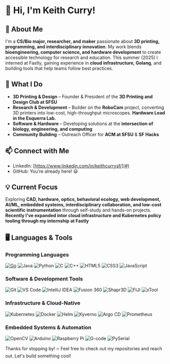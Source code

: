 # 👋 Hi, I'm Keith Curry!

## 🚀 **About Me**  
I'm a **CS/Bio major, researcher, and maker** passionate about **3D printing, programming, and interdisciplinary innovation**. My work blends **bioengineering, computer science, and hardware development** to create accessible technology for research and education. This summer (2025) I interned at Fastly, gaining experience in **cloud infrastructure, Golang**,  and building tools that help teams follow best practices.

## 🔧 **What I Do**

- **3D Printing & Design** – Founder & President of the **3D Printing and Design Club at SFSU**
- **Research & Development** – Builder on the **RoboCam** project, converting 3D printers into low-cost, high-throughput microscopes. **Hardware Lead in the Esquerra Lab.**  
- **Software & Hardware** – Developing solutions at the **intersection of biology, engineering, and computing**
- **Community Building** – Outreach Officer for **ACM at SFSU** & **SF Hacks**

## 📫 **Connect with Me**

- LinkedIn: [https://www.linkedin.com/in/keithcurrysf/](#)
- GitHub: You're already here! 😃

## 💡 **Current Focus**  
Exploring **CAD, hardware, optics, behavioral ecology, web development, AI/ML, embedded systems, interdisciplinary collaboration, and low-cost scientific instrumentation** through self-study and hands-on projects. **Recently I've expanded intor cloud infrastructure and Kubernetes policy tooling through my internship at Fastly**

## 🖥️ **Languages & Tools**

### **Programming Languages**  
[![Go](https://img.shields.io/badge/Go-00ADD8?style=for-the-badge&logo=go&logoColor=white)](https://go.dev)
![Java](https://img.shields.io/badge/Java-007396?style=for-the-badge&logo=java&logoColor=white)
![Python](https://img.shields.io/badge/Python-3776AB?style=for-the-badge&logo=python&logoColor=white)
![C](https://img.shields.io/badge/C-00599C?style=for-the-badge&logo=c&logoColor=white)
![C++](https://img.shields.io/badge/C++-00599C?style=for-the-badge&logo=c%2B%2B&logoColor=white)
![HTML5](https://img.shields.io/badge/HTML5-E34F26?style=for-the-badge&logo=html5&logoColor=white)
![CSS3](https://img.shields.io/badge/CSS3-1572B6?style=for-the-badge&logo=css3&logoColor=white)
![JavaScript](https://img.shields.io/badge/JavaScript-F7DF1E?style=for-the-badge&logo=javascript&logoColor=black)

### **Software & Development Tools**
![Git](https://img.shields.io/badge/Git-F05032?style=for-the-badge&logo=git&logoColor=white)
![VS Code](https://img.shields.io/badge/VS_Code-007ACC?style=for-the-badge&logo=visualstudiocode&logoColor=white)
![IntelliJ IDEA](https://img.shields.io/badge/IntelliJ-000000?style=for-the-badge&logo=intellijidea&logoColor=white)
![Fusion 360](https://img.shields.io/badge/Fusion_360-FA7814?style=for-the-badge&logo=autodesk&logoColor=white)
![Shapr3D](https://img.shields.io/badge/Shapr3D-2088FF?style=for-the-badge&logo=shapr3d&logoColor=white)
![FIJI](https://img.shields.io/badge/FIJI-B200FF?style=for-the-badge&logo=ImageJ&logoColor=white)
![xTool](https://img.shields.io/badge/xTool-00ADEF?style=for-the-badge&logoColor=white)

### **Infrastructure & Cloud-Native**
![Kubernetes](https://img.shields.io/badge/Kubernetes-326CE5?style=for-the-badge&logo=kubernetes&logoColor=white)
![Docker](https://img.shields.io/badge/Docker-2496ED?style=for-the-badge&logo=docker&logoColor=white)
![Helm](https://img.shields.io/badge/Helm-0F1689?style=for-the-badge&logo=helm&logoColor=white)
![Kyverno](https://img.shields.io/badge/Kyverno-204ECF?style=for-the-badge&logo=kyverno&logoColor=white)
![Argo CD](https://img.shields.io/badge/Argo%20CD-EF4444?style=for-the-badge&logo=argo&logoColor=white)
![Prometheus](https://img.shields.io/badge/Prometheus-E6522C?style=for-the-badge&logo=prometheus&logoColor=white)


### **Embedded Systems & Automation**
![OpenCV](https://img.shields.io/badge/OpenCV-5C3EE8?style=for-the-badge&logo=opencv&logoColor=white)
![Arduino](https://img.shields.io/badge/Arduino-00979D?style=for-the-badge&logo=arduino&logoColor=white)
![Raspberry Pi](https://img.shields.io/badge/Raspberry_Pi-C51A4A?style=for-the-badge&logo=raspberrypi&logoColor=white)
![G-code](https://img.shields.io/badge/G--code-00ADEF?style=for-the-badge&logo=reprap&logoColor=white)
![PySerial](https://img.shields.io/badge/PySerial-3776AB?style=for-the-badge&logo=python&logoColor=white)


Thanks for stopping by! ⭐ Feel free to check out my repositories and reach out. Let's build something cool!


<!--
**Keiferton/Keiferton** is a ✨ _special_ ✨ repository because its `README.md` (this file) appears on your GitHub profile.

Here are some ideas to get you started:

- 🔭 I’m currently working on ...
- 🌱 I’m currently learning ...
- 👯 I’m looking to collaborate on ...
- 🤔 I’m looking for help with ...
- 💬 Ask me about ...
- 📫 How to reach me: ...
- 😄 Pronouns: ...
- ⚡ Fun fact: ...
-->
